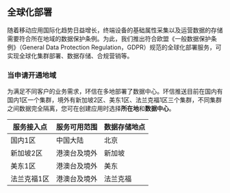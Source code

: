 ## 全球化部署

随着移动应用国际化趋势日益增长，终端设备的基础属性采集以及运营数据的存储需要符合所在地域的数据保护条例。为此，我们推出符合欧盟《一般数据保护条例》（General Data Protection Regulation，GDPR）规范的全球化部署服务，可实现全球化集群部署、数据存储、合规营销等。

### 当申请开通地域

为满足不同客户的业务需求，环信在多地部署了数据中心。环信推送目前在国内有国内1区一个集群，境外有新加坡2区、美东1区、法兰克福1区三个集群，不同集群之间数据完全隔离，您可在创建应用时选择**所在地**和**数据中心**。

| 服务接入点  | 服务可用范围 | 数据存储地点 |
| ----------- | ------------ | ------------ |
| 国内1区     | 中国大陆     | 北京         |
| 新加坡2区   | 港澳台及境外 | 新加坡       |
| 美东1区     | 港澳台及境外 | 美东         |
| 法兰克福1区 | 港澳台及境外 | 法兰克福     |

